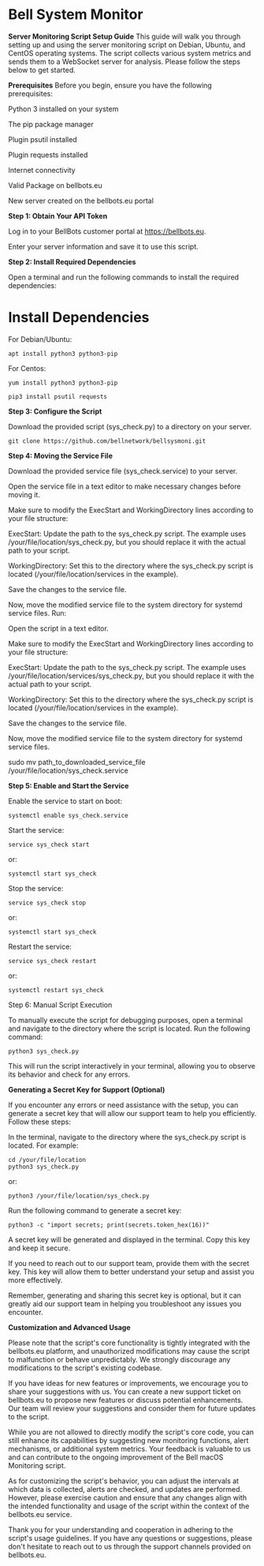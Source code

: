 # Bell System Monitor 

**Server Monitoring Script Setup Guide**
This guide will walk you through setting up and using the server monitoring script on Debian, Ubuntu, and CentOS operating systems. The script collects various system metrics and sends them to a WebSocket server for analysis. Please follow the steps below to get started.

**Prerequisites**
Before you begin, ensure you have the following prerequisites:

Python 3 installed on your system

The pip package manager

Plugin psutil installed

Plugin requests installed

Internet connectivity

Valid Package on bellbots.eu

New server created on the bellbots.eu portal


**Step 1: Obtain Your API Token**

Log in to your BellBots customer portal at https://bellbots.eu.

Enter your server information and save it to use this script.


**Step 2: Install Required Dependencies**

Open a terminal and run the following commands to install the required dependencies:

# Install Dependencies

For Debian/Ubuntu:

    apt install python3 python3-pip

For Centos:

    yum install python3 python3-pip

    pip3 install psutil requests

**Step 3: Configure the Script**

Download the provided script (sys_check.py) to a directory on your server.

    git clone https://github.com/bellnetwork/bellsysmoni.git

**Step 4: Moving the Service File**

Download the provided service file (sys_check.service) to your server.

Open the service file in a text editor to make necessary changes before moving it.

Make sure to modify the ExecStart and WorkingDirectory lines according to your file structure:

ExecStart: Update the path to the sys_check.py script. The example uses /your/file/location/sys_check.py, but you should replace it with the actual path to your script.

WorkingDirectory: Set this to the directory where the sys_check.py script is located (/your/file/location/services in the example).

Save the changes to the service file.

Now, move the modified service file to the system directory for systemd service files. Run:

Open the script in a text editor.

Make sure to modify the ExecStart and WorkingDirectory lines according to your file structure:

ExecStart: Update the path to the sys_check.py script. The example uses /your/file/location/services/sys_check.py, but you should replace it with the actual path to your script.

WorkingDirectory: Set this to the directory where the sys_check.py script is located (/your/file/location/services in the example).

Save the changes to the service file.

Now, move the modified service file to the system directory for systemd service files.

sudo mv path_to_downloaded_service_file /your/file/location/sys_check.service

**Step 5: Enable and Start the Service**

Enable the service to start on boot:

    systemctl enable sys_check.service

Start the service:

    service sys_check start
    
or:

    systemctl start sys_check

Stop the service:

    service sys_check stop
    
or:

    systemctl start sys_check

Restart the service:

    service sys_check restart
    
or:

    systemctl restart sys_check
    
Step 6: Manual Script Execution

To manually execute the script for debugging purposes, open a terminal and navigate to the directory where the script is located. Run the following command:

    python3 sys_check.py

This will run the script interactively in your terminal, allowing you to observe its behavior and check for any errors.

**Generating a Secret Key for Support (Optional)**

If you encounter any errors or need assistance with the setup, you can generate a secret key that will allow our support team to help you efficiently. Follow these steps:

In the terminal, navigate to the directory where the sys_check.py script is located. For example:

    cd /your/file/location
    python3 sys_check.py

or:

    python3 /your/file/location/sys_check.py

Run the following command to generate a secret key:

    python3 -c "import secrets; print(secrets.token_hex(16))"

A secret key will be generated and displayed in the terminal. Copy this key and keep it secure.

If you need to reach out to our support team, provide them with the secret key. This key will allow them to better understand your setup and assist you more effectively.

Remember, generating and sharing this secret key is optional, but it can greatly aid our support team in helping you troubleshoot any issues you encounter.

**Customization and Advanced Usage**

Please note that the script's core functionality is tightly integrated with the bellbots.eu platform, and unauthorized modifications may cause the script to malfunction or behave unpredictably. We strongly discourage any modifications to the script's existing codebase.

If you have ideas for new features or improvements, we encourage you to share your suggestions with us. You can create a new support ticket on bellbots.eu to propose new features or discuss potential enhancements. Our team will review your suggestions and consider them for future updates to the script.

While you are not allowed to directly modify the script's core code, you can still enhance its capabilities by suggesting new monitoring functions, alert mechanisms, or additional system metrics. Your feedback is valuable to us and can contribute to the ongoing improvement of the Bell macOS Monitoring script.

As for customizing the script's behavior, you can adjust the intervals at which data is collected, alerts are checked, and updates are performed. However, please exercise caution and ensure that any changes align with the intended functionality and usage of the script within the context of the bellbots.eu service.

Thank you for your understanding and cooperation in adhering to the script's usage guidelines. If you have any questions or suggestions, please don't hesitate to reach out to us through the support channels provided on bellbots.eu.
